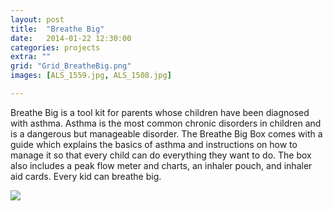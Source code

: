 ```yaml
---
layout: post
title:  "Breathe Big"
date:   2014-01-22 12:30:00
categories: projects
extra: ""
grid: "Grid_BreatheBig.png"
images: [ALS_1559.jpg, ALS_1508.jpg]

---
```


Breathe Big is a tool kit for parents whose children have been diagnosed with asthma. Asthma is the most common chronic disorders in children and is a dangerous but manageable disorder. The Breathe Big Box comes with a guide which explains the basics of asthma and instructions on how to manage it so that every child can do everything they want to do. The box also includes a peak flow meter and charts, an inhaler pouch, and inhaler aid cards. Every kid can breathe big.

<img src="ALS_1422.jpg">